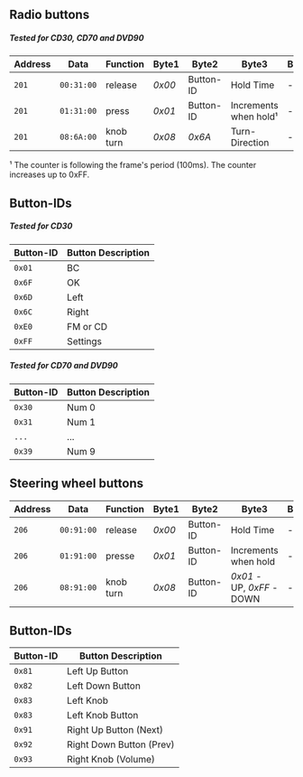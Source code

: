 

## Radio buttons
##### Tested for CD30, CD70 and DVD90

| Address | Data | Function | Byte1 | Byte2 | Byte3 | Byte4 | Byte5 | Byte6 | Byte7 | Byte8 |
| ------- | ---- | -------- | ----- | ----- | ----- | ----- | ----- | ----- | ----- | ----- |
| `201` | `00:31:00` | release | *0x00* | Button-ID | Hold Time | - | - | - | - | - |
| `201` | `01:31:00` | press | *0x01* | Button-ID | Increments when hold¹ | - | - | - | - | - |
| `201` | `08:6A:00` | knob turn | *0x08* | *0x6A* | Turn-Direction | - | - | - | - | - |

¹ The counter is following the frame's period (100ms). The counter increases up to 0xFF.

## Button-IDs
##### Tested for CD30

| Button-ID | Button Description |
| --------- | ------------------ |
| `0x01` | BC |
| `0x6F` | OK |
| `0x6D` | Left |
| `0x6C` | Right |
| `0xE0` | FM or CD |
| `0xFF` | Settings |

##### Tested for CD70 and DVD90

| Button-ID | Button Description |
| --------- | ------------------ |
| `0x30` | Num 0 |
| `0x31` | Num 1 |
| `...` | ... |
| `0x39`| Num 9

## Steering wheel buttons

| Address | Data | Function | Byte1 | Byte2 | Byte3 | Byte4 | Byte5 | Byte6 | Byte7 | Byte8 |
| ------- | ---- | -------- | ----- | ----- | ----- | ----- | ----- | ----- | ----- | ----- |
| `206` | `00:91:00` | release | *0x00* | Button-ID | Hold Time | - | - | - | - | - |
| `206` | `01:91:00` | presse | *0x01* | Button-ID | Increments when hold | - | - | - | - | - |
| `206` | `08:91:00` | knob turn | *0x08* | Button-ID | *0x01* - UP, *0xFF* - DOWN | - | - | - | - | - |

## Button-IDs

| Button-ID | Button Description |
| --------- | ------------------ |
| `0x81` | Left Up Button |
| `0x82` | Left Down Button |
| `0x83` | Left Knob |
| `0x83` | Left Knob Button|
| `0x91` | Right Up Button (Next) |
| `0x92` | Right Down Button (Prev) |
| `0x93` | Right Knob (Volume) |

